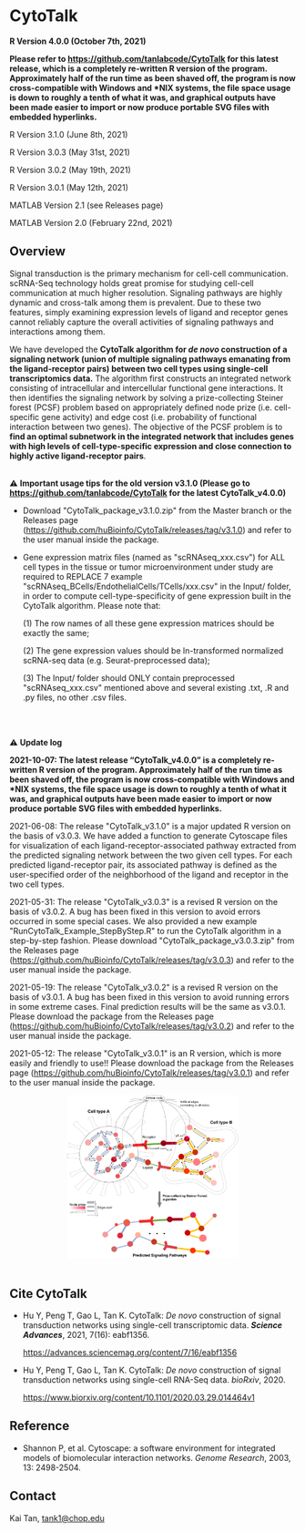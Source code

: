 CytoTalk 
================
**R Version 4.0.0 (October 7th, 2021)**

**Please refer to https://github.com/tanlabcode/CytoTalk for this latest release, which is a completely re-written R version of the program. Approximately half of the run time as been shaved off, the program is now cross-compatible with Windows and \*NIX systems, the file space usage is down to roughly a tenth of what it was, and graphical outputs have been made easier to import or now produce portable SVG files with embedded hyperlinks.**

R Version 3.1.0 (June 8th, 2021)

R Version 3.0.3 (May 31st, 2021)

R Version 3.0.2 (May 19th, 2021)

R Version 3.0.1 (May 12th, 2021)

MATLAB Version 2.1 (see Releases page)

MATLAB Version 2.0 (February 22nd, 2021) 


## Overview

Signal transduction is the primary mechanism for cell-cell communication. scRNA-Seq technology holds great promise for studying cell-cell communication at much higher resolution. Signaling pathways are highly dynamic and cross-talk among them is prevalent. Due to these two features, simply examining expression levels of ligand and receptor genes cannot reliably capture the overall activities of signaling pathways and interactions among them. 

We have developed the **CytoTalk algorithm for *de novo* construction of a signaling network (union of multiple signaling pathways emanating from the ligand-receptor pairs) between two cell types using single-cell transcriptomics data.** The algorithm first constructs an integrated network consisting of intracellular and intercellular functional gene interactions. It then identifies the signaling network by solving a prize-collecting Steiner forest (PCSF) problem based on appropriately defined node prize (i.e. cell-specific gene activity) and edge cost (i.e. probability of functional interaction between two genes). The objective of the PCSF problem is to **find an optimal subnetwork in the integrated network that includes genes with high levels of cell-type-specific expression and close connection to highly active ligand-receptor pairs**. 
<br />
<br />

⚠ **Important usage tips for the old version v3.1.0 (Please go to https://github.com/tanlabcode/CytoTalk for the latest CytoTalk_v4.0.0)**

* Download "CytoTalk_package_v3.1.0.zip" from the Master branch or the Releases page (https://github.com/huBioinfo/CytoTalk/releases/tag/v3.1.0) and refer to the user manual inside the package.

* Gene expression matrix files (named as "scRNAseq_xxx.csv") for ALL cell types in the tissue or tumor microenvironment under study are required to REPLACE 7 example "scRNAseq_BCells/EndothelialCells/TCells/xxx.csv" in the Input/ folder, in order to compute cell-type-specificity of gene expression built in the CytoTalk algorithm. Please note that:

    (1) The row names of all these gene expression matrices should be exactly the same;

    (2) The gene expression values should be ln-transformed normalized scRNA-seq data (e.g. Seurat-preprocessed data);

    (3) The Input/ folder should ONLY contain preprocessed "scRNAseq_xxx.csv" mentioned above and several existing .txt, .R and .py files, no other .csv files.
<br />
<br />

⚠ **Update log** 

**2021-10-07: The latest release “CytoTalk_v4.0.0” is a completely re-written R version of the program. Approximately half of the run time as been shaved off, the program is now cross-compatible with Windows and \*NIX systems, the file space usage is down to roughly a tenth of what it was, and graphical outputs have been made easier to import or now produce portable SVG files with embedded hyperlinks.**

2021-06-08: The release "CytoTalk_v3.1.0" is a major updated R version on the basis of v3.0.3. We have added a function to generate Cytoscape files for visualization of each ligand-receptor-associated pathway extracted from the predicted signaling network between the two given cell types. For each predicted ligand-receptor pair, its associated pathway is defined as the user-specified order of the neighborhood of the ligand and receptor in the two cell types.

2021-05-31: The release "CytoTalk_v3.0.3" is a revised R version on the basis of v3.0.2. A bug has been fixed in this version to avoid errors occurred in some special cases. We also provided a new example "RunCytoTalk_Example_StepByStep.R" to run the CytoTalk algorithm in a step-by-step fashion. Please download "CytoTalk_package_v3.0.3.zip" from the Releases page (https://github.com/huBioinfo/CytoTalk/releases/tag/v3.0.3) and refer to the user manual inside the package.

2021-05-19: The release "CytoTalk_v3.0.2" is a revised R version on the basis of v3.0.1. A bug has been fixed in this version to avoid running errors in some extreme cases. Final prediction results will be the same as v3.0.1. Please download the package from the Releases page (https://github.com/huBioinfo/CytoTalk/releases/tag/v3.0.2) and refer to the user manual inside the package.

2021-05-12: The release "CytoTalk_v3.0.1" is an R version, which is more easily and friendly to use!! Please download the package from the Releases page (https://github.com/huBioinfo/CytoTalk/releases/tag/v3.0.1) and refer to the user manual inside the package.




<div align=center><img src="https://github.com/huBioinfo/CytoTalk/blob/master/CytoTalk_schematic.png" width="60%" height="60%" /></div>
<br />


     
## Cite CytoTalk  

* Hu Y, Peng T, Gao L, Tan K. CytoTalk: *De novo* construction of signal transduction networks using single-cell transcriptomic data. ***Science Advances***, 2021, 7(16): eabf1356.

    https://advances.sciencemag.org/content/7/16/eabf1356

* Hu Y, Peng T, Gao L, Tan K. CytoTalk: *De novo* construction of signal transduction networks using single-cell RNA-Seq data. *bioRxiv*, 2020.
 
    https://www.biorxiv.org/content/10.1101/2020.03.29.014464v1

## Reference  

* Shannon P, et al. Cytoscape: a software environment for integrated models of biomolecular interaction networks. *Genome Research*, 2003, 13: 2498-2504.

## Contact  

Kai Tan, tank1@chop.edu<br />


